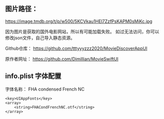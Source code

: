 
## 图片路径：

https://image.tmdb.org/t/p/w500/5KCVkau1HEl7ZzfPsKAPM0sMiKc.jpg

因为图片是获取的国外电影网站，所以有可能加载失败。
如过无法访问，你可以修改json文件，自己导入静态资源。


Github仓库： 
https://github.com/tttyyyzzz2020/MovieDiscoverAppUI

原作者网址：
https://github.com/Dimillian/MovieSwiftUI


## info.plist 字体配置


字体名称： FHA condensed French NC

```
<key>UIAppFonts</key>
<array>
    <string>FHACondFrenchNC.otf</string>
</array>

```


